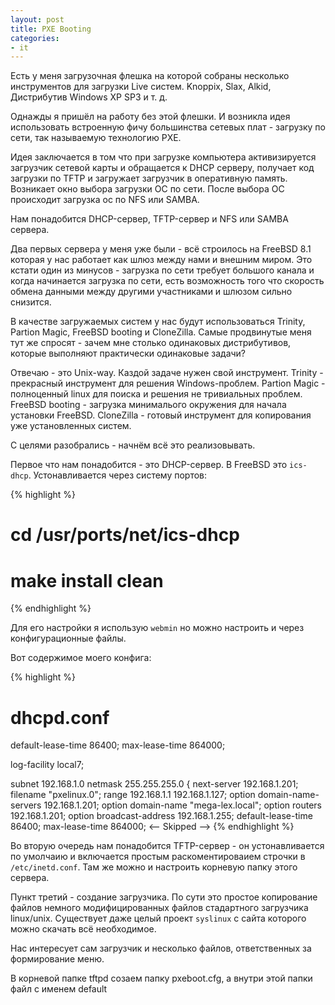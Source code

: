 ```yaml
---
layout: post
title: PXE Booting
categories:
- it
---
```

Есть у меня загрузочная флешка на которой собраны несколько инструментов для загрузки Live систем. Knoppix, Slax, Alkid, Дистрибутив Windows XP SP3 и т. д.

Однажды я пришёл на работу без этой флешки. И возникла идея использовать встроенную фичу большинства сетевых плат - загрузку по сети, так называемую технологию PXE.

Идея заключается в том что при загрузке компьютера активизируется загрузчик сетевой карты и обращается к DHCP серверу, получает код загрузки по TFTP и загружает загрузчик в оперативную память. Возникает окно выбора загрузки ОС по сети. После выбора ОС происходит загрузка ос по NFS или SAMBA.

Нам понадобится DHCP-сервер, TFTP-сервер и NFS или SAMBA сервера.

Два первых сервера у меня уже были - всё строилось на FreeBSD 8.1 которая у нас работает как шлюз между нами и внешним миром. Это кстати один из минусов - загрузка по сети требует большого канала и когда начинается загрузка по сети, есть возможность того что скорость обмена данными между другими участниками и шлюзом сильно снизится.

В качестве загружаемых систем у нас будут использоваться Trinity, Partion Magic, FreeBSD booting и CloneZilla.
Самые продвинутые меня тут же спросят - зачем мне столько одинаковых дистрибутивов, которые выполняют практически одинаковые задачи?

Отвечаю - это Unix-way. Каздой задаче нужен свой инструмент. Trinity - прекрасный инструмент для решения Windows-проблем. Partion Magic - полноценный linux для поиска и решения не тривиальных проблем. FreeBSD booting - загрузка минималього окружения для начала установки FreeBSD. CloneZilla - готовый инструмент для копирования уже установленных систем.

С целями разобрались - начнём всё это реализовывать.

Первое что нам понадобится - это DHCP-сервер. В FreeBSD это `ics-dhcp`. Устонавливается через систему портов:

{% highlight %}
# cd /usr/ports/net/ics-dhcp
# make install clean
{% endhighlight %}

Для его настройки я использую `webmin` но можно настроить и через конфигурационные файлы.

Вот содержимое моего конфига:

{% highlight %}
# dhcpd.conf

default-lease-time 86400;
max-lease-time 864000;

log-facility local7;

subnet 192.168.1.0 netmask 255.255.255.0 {
	next-server 192.168.1.201;
	filename "pxelinux.0";
	range 192.168.1.1 192.168.1.127;
	option domain-name-servers 192.168.1.201;
	option domain-name "mega-lex.local";
	option routers 192.168.1.201;
	option broadcast-address 192.168.1.255;
	default-lease-time 86400;
	max-lease-time 864000;
<-- Skipped -->
{% endhighlight %}



Во вторую очередь нам понадобится TFTP-сервер - он устонавливается по умолчаию и включается простым раскоментироваием строчки в `/etc/inetd.conf`. Там же можно и настроить корневую папку этого сервера.

Пункт третий - создание загрузчика. По сути это простое копирование файлов немного модифицированных файлов стадартного загрузчика linux/unix. Существует даже целый проект `syslinux` с сайта которого можно скачать всё необходимое.

Нас интересует сам загрузчик и несколько файлов, ответственных за формирование меню.

В корневой папке tftpd созаем папку pxeboot.cfg, а внутри этой папки файл с именем default
